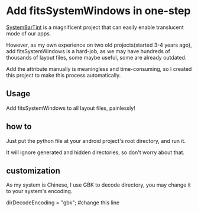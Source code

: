 Add fitsSystemWindows in one-step
=================================

[SystemBarTint](https://github.com/jgilfelt/SystemBarTint) is a magnificent project that can easily enable translucent mode of our apps.

However, as my own experience on two old projects(started 3-4 years ago), add fitsSystemWindows is a hard-job, as we may have hundreds of thousands of layout files, some maybe useful, some are already outdated.

Add the attribute manually is meaningless and time-consuming, so I created this project to make this process automatically.

Usage
-----

Add fitsSystemWindows to all layout files, painlessly!

how to
-----

Just put the python file at your android project's root directory, and run it.

It will ignore generated and hidden directories, so don't worry about that.

customization
-----
As my system is Chinese, I use GBK to decode directory, you may change it to your system's encoding.

dirDecodeEncoding = "gbk";  #change this line
